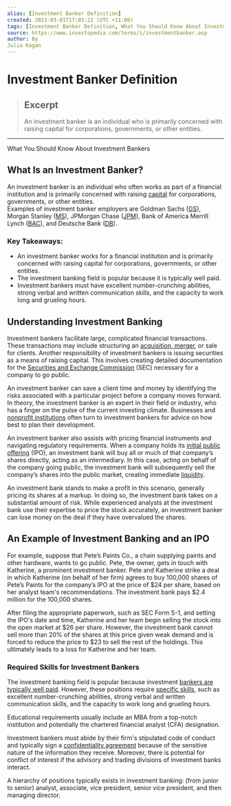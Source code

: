 ```yaml
---
alias: [Investment Banker Definition]
created: 2021-03-01T17:03:22 (UTC +11:00)
tags: [Investment Banker Definition, What You Should Know About Investment Bankers]
source: https://www.investopedia.com/terms/i/investmentbanker.asp
author: By
Julia Kagan
---
```


# Investment Banker Definition

> ## Excerpt
> An investment banker is an individual who is primarily concerned with raising capital for corporations, governments, or other entities.

---

What You Should Know About Investment Bankers
## What Is an Investment Banker?

An investment banker is an individual who often works as part of a financial institution and is primarily concerned with raising [capital](https://www.investopedia.com/terms/c/capital.asp) for corporations, governments, or other entities.  
Examples of investment banker employers are Goldman Sachs ([GS](https://www.investopedia.com/markets/quote?tvwidgetsymbol=gs)), Morgan Stanley ([MS](https://www.investopedia.com/markets/quote?tvwidgetsymbol=ms)), JPMorgan Chase ([JPM](https://www.investopedia.com/markets/quote?tvwidgetsymbol=jpm)), Bank of America Merrill Lynch ([BAC](https://www.investopedia.com/markets/quote?tvwidgetsymbol=bac)), and Deutsche Bank ([DB](https://www.investopedia.com/markets/quote?tvwidgetsymbol=db)).

### Key Takeaways:

-   An investment banker works for a financial institution and is primarily concerned with raising capital for corporations, governments, or other entities.
-   The investment banking field is popular because it is typically well paid.
-   Investment bankers must have excellent number-crunching abilities, strong verbal and written communication skills, and the capacity to work long and grueling hours.

## Understanding Investment Banking

Investment bankers facilitate large, complicated financial transactions. These transactions may include structuring an [acquisition, merger](https://www.investopedia.com/terms/m/mergersandacquisitions.asp), or sale for clients. Another responsibility of investment bankers is issuing securities as a means of raising capital. This involves creating detailed documentation for the [Securities and Exchange Commission](https://www.investopedia.com/terms/s/sec.asp) (SEC) necessary for a company to go public.

An investment banker can save a client time and money by identifying the risks associated with a particular project before a company moves forward. In theory, the investment banker is an expert in their field or industry, who has a finger on the pulse of the current investing climate. Businesses and [nonprofit institutions](https://www.investopedia.com/terms/n/non-profitorganization.asp) often turn to investment bankers for advice on how best to plan their development.

An investment banker also assists with pricing financial instruments and navigating regulatory requirements. When a company holds its [initial public offering](https://www.investopedia.com/terms/i/ipo.asp) (IPO), an investment bank will buy all or much of that company’s shares directly, acting as an intermediary. In this case, acting on behalf of the company going public, the investment bank will subsequently sell the company’s shares into the public market, creating immediate [liquidity](https://www.investopedia.com/terms/l/liquidity.asp).

An investment bank stands to make a profit in this scenario, generally pricing its shares at a markup. In doing so, the investment bank takes on a substantial amount of risk. While experienced analysts at the investment bank use their expertise to price the stock accurately, an investment banker can lose money on the deal if they have overvalued the shares.

## An Example of Investment Banking and an IPO

For example, suppose that Pete’s Paints Co., a chain supplying paints and other hardware, wants to go public. Pete, the owner, gets in touch with Katherine, a prominent investment banker. Pete and Katherine strike a deal in which Katherine (on behalf of her firm) agrees to buy 100,000 shares of Pete’s Paints for the company’s IPO at the price of $24 per share, based on her analyst team's recommendations. The investment bank pays $2.4 million for the 100,000 shares.

After filing the appropriate paperwork, such as SEC Form S-1, and setting the IPO's date and time, Katherine and her team begin selling the stock into the open market at $26 per share. However, the investment bank cannot sell more than 20% of the shares at this price given weak demand and is forced to reduce the price to $23 to sell the rest of the holdings. This ultimately leads to a loss for Katherine and her team.

### Required Skills for Investment Bankers

The investment banking field is popular because investment [bankers are typically well paid](https://www.investopedia.com/ask/answers/120214/whats-average-salary-someone-finance-major.asp). However, these positions require [specific skills](https://www.investopedia.com/articles/professionals/091714/top-5-skills-investment-banker-needs.asp), such as excellent number-crunching abilities, strong verbal and written communication skills, and the capacity to work long and grueling hours.

Educational requirements usually include an MBA from a top-notch institution and potentially the chartered financial analyst (CFA) designation.

Investment bankers must abide by their firm's stipulated code of conduct and typically sign a [confidentiality agreement](https://www.investopedia.com/terms/c/confidentiality_agreement.asp) because of the sensitive nature of the information they receive. Moreover, there is potential for conflict of interest if the advisory and trading divisions of investment banks interact.

A hierarchy of positions typically exists in investment banking: (from junior to senior) analyst, associate, vice president, senior vice president, and then managing director.
